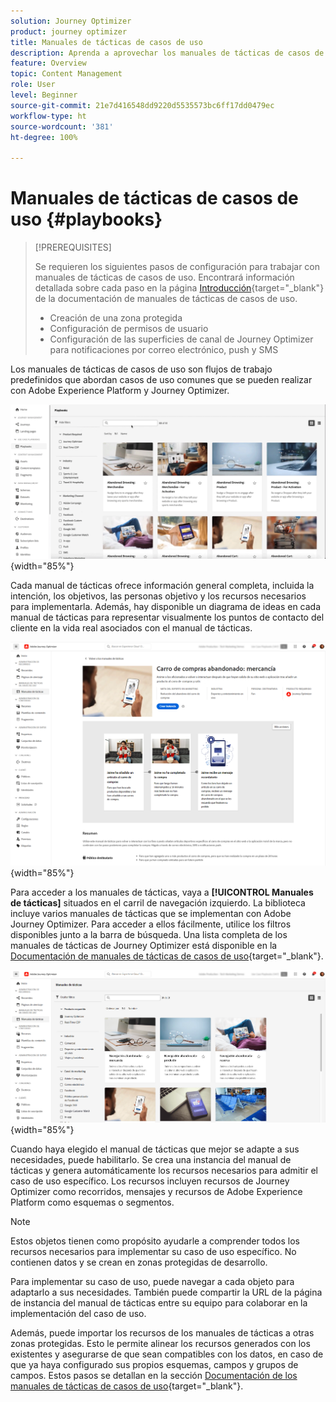```yaml
---
solution: Journey Optimizer
product: journey optimizer
title: Manuales de tácticas de casos de uso
description: Aprenda a aprovechar los manuales de tácticas de casos de uso de Adobe Experience Platform con Adobe Journeys Optimizer.
feature: Overview
topic: Content Management
role: User
level: Beginner
source-git-commit: 21e7d416548dd9220d5535573bc6ff17dd0479ec
workflow-type: ht
source-wordcount: '381'
ht-degree: 100%

---
```


# Manuales de tácticas de casos de uso {#playbooks}

>[!PREREQUISITES]
>
>Se requieren los siguientes pasos de configuración para trabajar con manuales de tácticas de casos de uso. Encontrará información detallada sobre cada paso en la página [Introducción](https://experienceleague.adobe.com/docs/experience-platform/use-case-playbooks/playbooks/get-started.html?lang=es){target="_blank"} de la documentación de manuales de tácticas de casos de uso.
>
>* Creación de una zona protegida
>* Configuración de permisos de usuario
>* Configuración de las superficies de canal de Journey Optimizer para notificaciones por correo electrónico, push y SMS

Los manuales de tácticas de casos de uso son flujos de trabajo predefinidos que abordan casos de uso comunes que se pueden realizar con Adobe Experience Platform y Journey Optimizer.

![imagen animada que muestra manuales de tácticas de casos de uso](../rn/assets/do-not-localize/playbooks.gif){width="85%"}

Cada manual de tácticas ofrece información general completa, incluida la intención, los objetivos, las personas objetivo y los recursos necesarios para implementarla. Además, hay disponible un diagrama de ideas en cada manual de tácticas para representar visualmente los puntos de contacto del cliente en la vida real asociados con el manual de tácticas.

![Manual de tácticas del carro de compras abandonado mostrado en la vista de descubrimiento de manuales de tácticas](assets/playbooks-detail.png){width="85%"}

Para acceder a los manuales de tácticas, vaya a **[!UICONTROL Manuales de tácticas]** situados en el carril de navegación izquierdo. La biblioteca incluye varios manuales de tácticas que se implementan con Adobe Journey Optimizer. Para acceder a ellos fácilmente, utilice los filtros disponibles junto a la barra de búsqueda. Una lista completa de los manuales de tácticas de Journey Optimizer está disponible en la [Documentación de manuales de tácticas de casos de uso](https://experienceleague.adobe.com/docs/experience-platform/use-case-playbooks/playbooks/playbooks-list.html?lang=es){target="_blank"}.

![Lista de manuales de tácticas con el panel de filtros abierto](assets/playbooks-filter.png){width="85%"}

Cuando haya elegido el manual de tácticas que mejor se adapte a sus necesidades, puede habilitarlo. Se crea una instancia del manual de tácticas y genera automáticamente los recursos necesarios para admitir el caso de uso específico. Los recursos incluyen recursos de Journey Optimizer como recorridos, mensajes y recursos de Adobe Experience Platform como esquemas o segmentos.

>[!NOTE]
>
>Estos objetos tienen como propósito ayudarle a comprender todos los recursos necesarios para implementar su caso de uso específico. No contienen datos y se crean en zonas protegidas de desarrollo. 

Para implementar su caso de uso, puede navegar a cada objeto para adaptarlo a sus necesidades. También puede compartir la URL de la página de instancia del manual de tácticas entre su equipo para colaborar en la implementación del caso de uso.

Además, puede importar los recursos de los manuales de tácticas a otras zonas protegidas. Esto le permite alinear los recursos generados con los existentes y asegurarse de que sean compatibles con los datos, en caso de que ya haya configurado sus propios esquemas, campos y grupos de campos. Estos pasos se detallan en la sección [Documentación de los manuales de tácticas de casos de uso](https://experienceleague.adobe.com/docs/experience-platform/use-case-playbooks/playbooks/data-awareness.html?lang=es){target="_blank"}.
